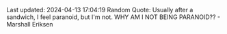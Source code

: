 Last updated: 2024-04-13 17:04:19
Random Quote: Usually after a sandwich, I feel paranoid, but I'm not. WHY AM I NOT BEING PARANOID?? - Marshall Eriksen